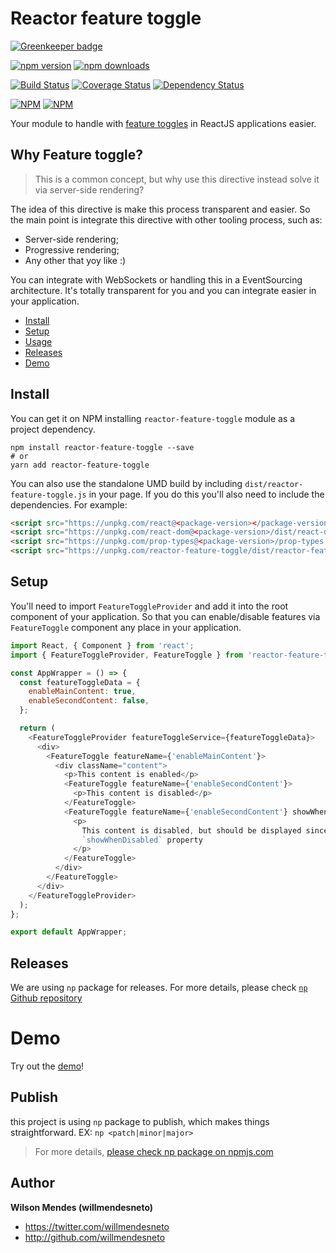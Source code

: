 # Reactor feature toggle

[![Greenkeeper badge](https://badges.greenkeeper.io/willmendesneto/reactor-feature-toggle.svg)](https://greenkeeper.io/)

[![npm version](https://badge.fury.io/js/reactor-feature-toggle.svg)](http://badge.fury.io/js/reactor-feature-toggle) [![npm downloads](https://img.shields.io/npm/dm/reactor-feature-toggle.svg)](https://npmjs.org/reactor-feature-toggle)

[![Build Status](https://circleci.com/gh/willmendesneto/reactor-feature-toggle.svg?style=shield)](https://circleci.com/gh/willmendesneto/reactor-feature-toggle)
[![Coverage Status](https://coveralls.io/repos/willmendesneto/reactor-feature-toggle/badge.svg?branch=master)](https://coveralls.io/r/willmendesneto/reactor-feature-toggle?branch=master)
[![Dependency Status](https://david-dm.org/willmendesneto/reactor-feature-toggle.svg)](https://david-dm.org/willmendesneto/reactor-feature-toggle)

[![NPM](https://nodei.co/npm/reactor-feature-toggle.png?downloads=true&downloadRank=true&stars=true)](https://npmjs.org/reactor-feature-toggle)
[![NPM](https://nodei.co/npm-dl/reactor-feature-toggle.png?height=3&months=3)](https://npmjs.org/reactor-feature-toggle)

Your module to handle with [feature toggles](http://martinfowler.com/bliki/FeatureToggle.html) in ReactJS applications easier.

## Why Feature toggle?

> This is a common concept, but why use this directive instead solve it via server-side rendering?

The idea of this directive is make this process transparent and easier. So the main point is integrate this directive with other tooling process, such as:

- Server-side rendering;
- Progressive rendering;
- Any other that yoy like :)

You can integrate with WebSockets or handling this in a EventSourcing architecture. It's totally transparent for you and you can integrate easier in your application.

- [Install](#install)
- [Setup](#setup)
- [Usage](#usage)
- [Releases](#releases)
- [Demo](#demo)

## Install

You can get it on NPM installing `reactor-feature-toggle` module as a project dependency.

```shell
npm install reactor-feature-toggle --save
# or
yarn add reactor-feature-toggle
```

You can also use the standalone UMD build by including `dist/reactor-feature-toggle.js` in your page. If you do this you'll also need to include the dependencies. For example:

```html
<script src="https://unpkg.com/react@<package-version></package-version>/dist/react.js"></script>
<script src="https://unpkg.com/react-dom@<package-version>/dist/react-dom.js"></script>
<script src="https://unpkg.com/prop-types@<package-version>/prop-types.js"></script>
<script src="https://unpkg.com/reactor-feature-toggle/dist/reactor-feature-toggle.js"></script>
```

## Setup

You'll need to import `FeatureToggleProvider` and add it into the root component of your application. So that you can enable/disable features via `FeatureToggle` component any place in your application.

```javascript
import React, { Component } from 'react';
import { FeatureToggleProvider, FeatureToggle } from 'reactor-feature-toggle';

const AppWrapper = () => {
  const featureToggleData = {
    enableMainContent: true,
    enableSecondContent: false,
  };

  return (
    <FeatureToggleProvider featureToggleService={featureToggleData}>
      <div>
        <FeatureToggle featureName={'enableMainContent'}>
          <div className="content">
            <p>This content is enabled</p>
            <FeatureToggle featureName={'enableSecondContent'}>
              <p>This content is disabled</p>
            </FeatureToggle>
            <FeatureToggle featureName={'enableSecondContent'} showWhenDisabled>
              <p>
                This content is disabled, but should be displayed since it has
                `showWhenDisabled` property
              </p>
            </FeatureToggle>
          </div>
        </FeatureToggle>
      </div>
    </FeatureToggleProvider>
  );
};

export default AppWrapper;
```

## Releases

We are using `np` package for releases. For more details, please check [`np` Github repository](https://github.com/sindresorhus/np)

# Demo

Try out the [demo](https://willmendesneto.github.io/reactor-feature-toggle)!

## Publish

this project is using `np` package to publish, which makes things straightforward. EX: `np <patch|minor|major>`

> For more details, [please check np package on npmjs.com](https://www.npmjs.com/package/np)

## Author

**Wilson Mendes (willmendesneto)**

- <https://twitter.com/willmendesneto>
- <http://github.com/willmendesneto>
